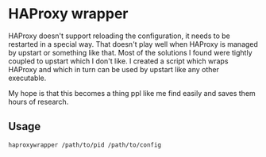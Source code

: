 # HAProxy wrapper

HAProxy doesn't support reloading the configuration, it needs to be restarted in a special way. That doesn't play well when HAProxy is managed by upstart or something like that. Most of the solutions I found were tightly coupled to upstart which I don't like. I created a script which wraps HAProxy and which in turn can be used by upstart like any other executable.

My hope is that this becomes a thing ppl like me find easily and saves them hours of research.

## Usage

```
haproxywrapper /path/to/pid /path/to/config
```
